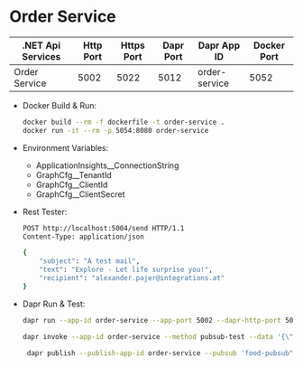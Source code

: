 # Order Service

| .NET Api Services         | Http Port | Https Port | Dapr Port | Dapr App ID          | Docker Port|
| -------                   | --------- | ---------- | --------- | -------------        | -----      |
| Order Service             | 5002      | 5022       | 5012      | order-service        | 5052       |

- Docker Build & Run: 

    ```bash
    docker build --rm -f dockerfile -t order-service .
    docker run -it --rm -p 5054:8080 order-service
    ```

- Environment Variables:
    - ApplicationInsights__ConnectionString
    - GraphCfg__TenantId
    - GraphCfg__ClientId
    - GraphCfg__ClientSecret    

- Rest Tester:

    ```bash
    POST http://localhost:5004/send HTTP/1.1
    Content-Type: application/json

    {
        "subject": "A test mail",
        "text": "Explore - Let life surprise you!",
        "recipient": "alexander.pajer@integrations.at"
    }
    ```

- Dapr Run & Test:

    ```bash
    dapr run --app-id order-service --app-port 5002 --dapr-http-port 5012 --resources-path ./components -- dotnet run
    ```
    
    ```bash
    dapr invoke --app-id order-service --method pubsub-test --data '{\"id\": \"1\", \"subject\": \"Explore - Let life surprise you!\" }'
    ```   

    ```bash
     dapr publish --publish-app-id order-service --pubsub 'food-pubsub" --topic "order-requests" --data "{\"subject\": \"A test mail\", \"text\": \"Explore - Let life surprise you!\", \"recipient\": \"alexander.pajer@integrations.at"}'
    ```   